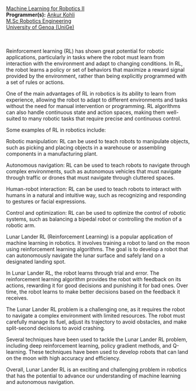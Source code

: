 [Machine Learning for Robotics II](https://corsi.unige.it/en/off.f/2022/ins/60241)<br>
**Programmer(s):** [Ankur Kohli](https://github.com/ankurkohli007)<br>
[M.Sc Robotics Engineering](https://corsi.unige.it/corsi/10635)<br>
[University of Genoa (UniGe)](https://unige.it/en)<br>



<br>
<br>
Reinforcement learning (RL) has shown great potential for robotic applications, particularly in tasks where the robot must learn from interaction with the environment and adapt to changing conditions. In RL, the robot learns a policy or set of behaviors that maximize a reward signal provided by the environment, rather than being explicitly programmed with a set of rules or actions.

One of the main advantages of RL in robotics is its ability to learn from experience, allowing the robot to adapt to different environments and tasks without the need for manual intervention or programming. RL algorithms can also handle continuous state and action spaces, making them well-suited to many robotic tasks that require precise and continuous control.

Some examples of RL in robotics include:

Robotic manipulation: RL can be used to teach robots to manipulate objects, such as picking and placing objects in a warehouse or assembling components in a manufacturing plant.

Autonomous navigation: RL can be used to teach robots to navigate through complex environments, such as autonomous vehicles that must navigate through traffic or drones that must navigate through cluttered spaces.

Human-robot interaction: RL can be used to teach robots to interact with humans in a natural and intuitive way, such as recognizing and responding to gestures or facial expressions.

Control and optimization: RL can be used to optimize the control of robotic systems, such as balancing a bipedal robot or controlling the motion of a robotic arm.

Lunar Lander RL (Reinforcement Learning) is a popular application of machine learning in robotics. It involves training a robot to land on the moon using reinforcement learning algorithms. The goal is to develop a robot that can autonomously navigate the lunar surface and safely land on a designated landing spot.<br>


In Lunar Lander RL, the robot learns through trial and error. The reinforcement learning algorithm provides the robot with feedback on its actions, rewarding it for good decisions and punishing it for bad ones. Over time, the robot learns to make better decisions based on the feedback it receives.<br>


The Lunar Lander RL problem is a challenging one, as it requires the robot to navigate a complex environment with limited resources. The robot must carefully manage its fuel, adjust its trajectory to avoid obstacles, and make split-second decisions to avoid crashing.<br>


Several techniques have been used to tackle the Lunar Lander RL problem, including deep reinforcement learning, policy gradient methods, and Q-learning. These techniques have been used to develop robots that can land on the moon with high accuracy and efficiency.<br>


Overall, Lunar Lander RL is an exciting and challenging problem in robotics that has the potential to advance our understanding of machine learning and autonomous navigation.



